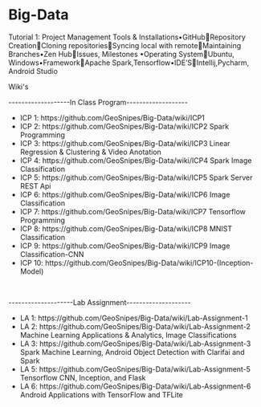 # Big-Data

Tutorial 1: Project Management Tools & Installations•GitHubRepository CreationCloning repositoriesSyncing local with remoteMaintaining Branches•Zen HubIssues, Milestones •Operating SystemUbuntu, Windows•FrameworkApache Spark,Tensorflow•IDE’SIntellij,Pycharm,  Android  Studio
<div> 
  <p>Wiki's</p>

  <div>
    <p>-------------------In Class Program-------------------</p>
    <ul>
      <li>ICP 1: https://github.com/GeoSnipes/Big-Data/wiki/ICP1    </li>
      <li>ICP 2: https://github.com/GeoSnipes/Big-Data/wiki/ICP2    Spark Programming</li>
      <li>ICP 3: https://github.com/GeoSnipes/Big-Data/wiki/ICP3    Linear Regression & Clustering & Video Anotation</li>
      <li>ICP 4: https://github.com/GeoSnipes/Big-Data/wiki/ICP4    Spark Image Classification</li>
      <li>ICP 5: https://github.com/GeoSnipes/Big-Data/wiki/ICP5    Spark Server REST Api</li>
      <li>ICP 6: https://github.com/GeoSnipes/Big-Data/wiki/ICP6    Image Classification</li>
      <li>ICP 7: https://github.com/GeoSnipes/Big-Data/wiki/ICP7    Tensorflow Programming</li>
      <li>ICP 8: https://github.com/GeoSnipes/Big-Data/wiki/ICP8    MNIST  Classification</li>
      <li>ICP 9: https://github.com/GeoSnipes/Big-Data/wiki/ICP9    Image Classification-CNN</li>
      <li>ICP 10: https://github.com/GeoSnipes/Big-Data/wiki/ICP10-(Inception-Model)</li>
    </ul>
  </div>
  <br>
  <div>
    <p>--------------------Lab Assignment--------------------</p>
    <ul>
      <li> LA 1: https://github.com/GeoSnipes/Big-Data/wiki/Lab-Assignment-1    </li>
      <li> LA 2: https://github.com/GeoSnipes/Big-Data/wiki/Lab-Assignment-2    Machine Learning Applications & Analytics, Image Classifications</li>
      <li> LA 3: https://github.com/GeoSnipes/Big-Data/wiki/Lab-Assignment-3    Spark Machine Learning, Android Object Detection with Clarifai and Spark</li>
      <li> LA 5: https://github.com/GeoSnipes/Big-Data/wiki/Lab-Assignment-5    Tensorflow CNN, Inception, and Flask</li>
      <li> LA 6: https://github.com/GeoSnipes/Big-Data/wiki/Lab-Assignment-6    Android Applications with TensorFlow and TFLite</li>
    </ul>
  </div
</div>

